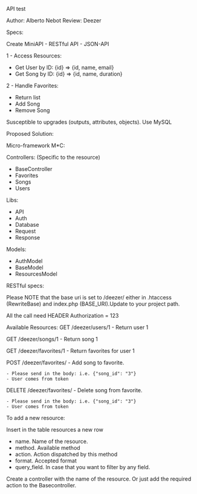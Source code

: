 API test

Author: Alberto Nebot
Review: Deezer

Specs:

Create MiniAPI - RESTful API - JSON-API

1 - Access Resources:

  - Get User by ID: {id} => {id, name, email}
  - Get Song by ID: {id} => {id, name, duration}

2 - Handle Favorites:

  - Return list
  - Add Song
  - Remove Song

Susceptible to upgrades (outputs, attributes, objects). Use MySQL


Proposed Solution:

Micro-framework M*C:

  Controllers: (Specific to the resource)
  
  - BaseController
  - Favorites
  - Songs
  - Users
  
  Libs:
  
  - API
  - Auth
  - Database
  - Request
  - Response
  
  Models:
  
  - AuthModel
  - BaseModel
  - ResourcesModel


RESTful specs:

Please NOTE that the base uri is set to /deezer/ either in .htaccess (RewriteBase) and index.php (BASE_URI).Update to your project path.

All the call need HEADER Authorization = 123

Available Resources:
  GET    /deezer/users/1 - Return user 1
  
  GET    /deezer/songs/1 - Return song 1
  
  GET    /deezer/favorites/1 - Return favorites for user 1
  
  POST   /deezer/favorites/ - Add song to favorite.
  
    - Please send in the body: i.e. {"song_id": "3"}
    - User comes from token
  
  DELETE /deezer/favorites/ - Delete song from favorite.
  
    - Please send in the body: i.e. {"song_id": "3"}
    - User comes from token


To add a new resource:

  Insert in the table resources a new row
  
  - name. Name of the resource.
  - method. Available method
  - action. Action dispatched by this method
  - format. Accepted format
  - query_field. In case that you want to filter by any field.

  Create a controller with the name of the resource. Or just add the required action to the Basecontroller.
